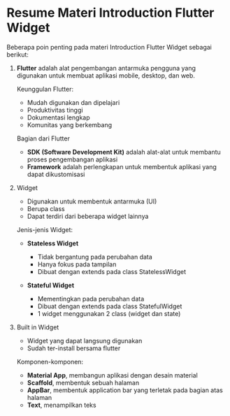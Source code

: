 # Resume Materi Introduction Flutter Widget

Beberapa poin penting pada materi Introduction Flutter Widget sebagai berikut:

1. **Flutter** adalah alat pengembangan antarmuka pengguna yang digunakan untuk membuat aplikasi mobile, desktop, dan web.
   
   Keunggulan Flutter:
   - Mudah digunakan dan dipelajari
   - Produktivitas tinggi
   - Dokumentasi lengkap
   - Komunitas yang berkembang

   Bagian dari Flutter
   - **SDK (Software Development Kit)** adalah alat-alat untuk membantu proses pengembangan aplikasi
   - **Framework** adalah perlengkapan untuk membentuk aplikasi yang dapat dikustomisasi

2. Widget
   - Digunakan untuk membentuk antarmuka (UI)
   - Berupa class
   - Dapat terdiri dari beberapa widget lainnya

   Jenis-jenis Widget:
   - **Stateless Widget**
     - Tidak bergantung pada perubahan data
     - Hanya fokus pada tampilan
     - Dibuat dengan extends pada class StatelessWidget

   - **Stateful Widget**
     - Mementingkan pada perubahan data
     - Dibuat dengan extends pada class StatefulWidget
     - 1 widget menggunakan 2 class (widget dan state)

3. Built in Widget
   - Widget yang dapat langsung digunakan
   - Sudah ter-install bersama flutter
  
   Komponen-komponen:
   - **Material App**, membangun aplikasi dengan desain material
   - **Scaffold**, membentuk sebuah halaman
   - **AppBar**, membentuk application bar yang terletak pada bagian atas halaman
   - **Text**, menampilkan teks
